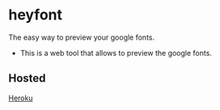 # heyfont

The easy way to preview your google fonts.

- This is a web tool that allows to preview the google fonts.

## Hosted

[Heroku ](https://heyfont.heroku.com)

